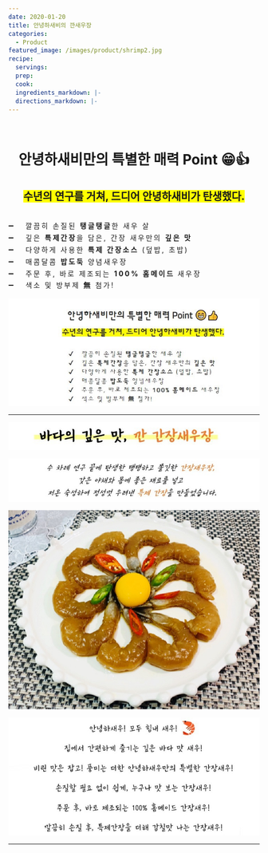 ```yaml
---
date: 2020-01-20
title: 안녕하새비의 깐새우장
categories:
  - Product 
featured_image: /images/product/shrimp2.jpg
recipe:
  servings:
  prep:
  cook:
  ingredients_markdown: |-
  directions_markdown: |-
---
```

<br>
<center>
<h1>안녕하새비만의 특별한 매력 Point &#x1F601;&#x1F44D;</h1>
<h2><span style= "background-color: yellow;"><b>수년의 연구를 거쳐, 드디어 안녕하새비가 탄생했다.</b></span></h2>
</center>
<br><span style="line-height: 1.7em; letter-spacing: 3px">
&#x2796; &nbsp; 깔끔히 손질된 <b>탱글탱글</b>한 새우 살<br>
&#x2796; &nbsp; 깊은 <b>특제간장</b>을 담은, 간장 새우만의 <b>깊은 맛</b><br>
&#x2796; &nbsp; 다양하게 사용한 <b>특제 간장소스</b> (덮밥, 초밥)<br>
&#x2796; &nbsp; 매콤달콤 <b>밥도둑</b> 양념새우장<br>
&#x2796; &nbsp; 주문 후, 바로 제조되는 <b>100% 홈메이드 </b>새우장<br>
&#x2796; &nbsp; 색소 및 방부제 <b>&#28961;</b> 첨가!<br></span>

![product](/images/product/text4.JPG)

---

![ganjang](/images/product/text1.JPG)

![ganjang](/images/product/text2.JPG)

![ganjang](/images/product/gan1.jpg)

![ganjang](/images/product/text3.JPG)

---
